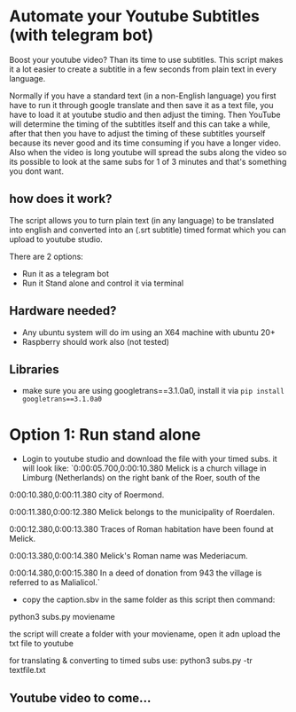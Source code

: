 # Automate your Youtube Subtitles (with telegram bot)

Boost your youtube video? Than its time to use subtitles.
This script makes it a lot easier to create a subtitle in a few seconds from plain text in every language.

Normally if you have a standard text (in a non-English language) you first have to run it through google translate and then save it as a text file, you have to load it at youtube studio and then adjust the timing.
Then YouTube will determine the timing of the subtitles itself and this can take a while, after that then you have to adjust the timing of these subtitles yourself because its never good and its time consuming if you have a longer video. Also when the video is long youtube will spread the subs along the video so its possible to look at the same subs for 1 of 3 minutes and that's something you dont want.

## how does it work?
The script allows you to turn plain text (in any language) to be translated into english and converted into an (.srt subtitle) timed format which you can upload to youtube studio.<br>

There are 2 options:<br>
- Run it as a telegram bot<br>
- Run it Stand alone and control it via terminal<br>

## Hardware needed?
- Any ubuntu system will do im using an X64 machine with ubuntu 20+<br>
- Raspberry should work also (not tested)

## Libraries
- make sure you are using googletrans==3.1.0a0, install it via `pip install googletrans==3.1.0a0`

# Option 1: Run stand alone
- Login to youtube studio and download the file with your timed subs. it will look like:
`0:00:05.700,0:00:10.380
Melick is a church village in Limburg (Netherlands)
on the right bank of the Roer, south of the

0:00:10.380,0:00:11.380
city of Roermond.

0:00:11.380,0:00:12.380
Melick belongs to the municipality of Roerdalen.

0:00:12.380,0:00:13.380
Traces of Roman habitation have been found
at Melick.

0:00:13.380,0:00:14.380
Melick's Roman name was Mederiacum.

0:00:14.380,0:00:15.380
In a deed of donation from 943 the village
is referred to as Malialicol.`

- copy the caption.sbv in the same folder as this script then command:

python3 subs.py moviename

the script will create a folder with your moviename, open it adn upload the txt file to youtube


for translating & converting to timed subs use:
python3 subs.py -tr textfile.txt



## Youtube video to come...






